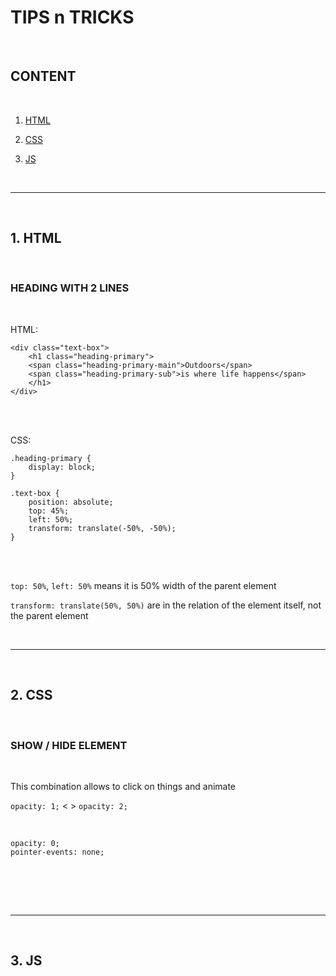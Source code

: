 # TIPS n TRICKS 

<br>

## CONTENT

<br>

1. [HTML](#1-html)

2. [CSS](#"2-css)

3. [JS](#3-js)

<br><hr /><br>

## 1. HTML

<br>

### HEADING WITH 2 LINES

<br>

HTML:
<br>

    <div class="text-box">
        <h1 class="heading-primary">
        <span class="heading-primary-main">Outdoors</span>
        <span class="heading-primary-sub">is where life happens</span>
        </h1>
    </div>

<br><br>

CSS: 


    .heading-primary {
        display: block;
    }

    .text-box {
        position: absolute;
        top: 45%;
        left: 50%;
        transform: translate(-50%, -50%); 
    }

<br><br>

`top: 50%`, `left: 50%` means it is 50% width of the parent element

`transform: translate(50%, 50%)` are in the relation of the element itself, not the parent element

<br><hr /><br>

## 2. CSS

<br>

### SHOW / HIDE ELEMENT
<br>

This combination allows to click on things and animate

`opacity: 1;` < > `opacity: 2;`

<br>

    opacity: 0;
    pointer-events: none;

<br><br>    

<br><hr /><br>

## 3. JS

<br>
